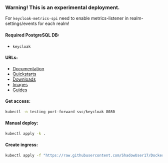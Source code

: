 ### Warning! This is an experimental deployment.
For `keycloak-metrics-spi` need to enable metrics-listener in realm-settings/events for each realm!

#### Required PostgreSQL DB:
- `keycloak`

#### URLs:
- [Documentation](https://www.keycloak.org/documentation-archive.html)
- [Quickstarts](https://github.com/keycloak/keycloak-quickstarts)
- [Downloads](https://www.keycloak.org/downloads-archive.html)
- [Images](https://hub.docker.com/r/jboss/keycloak)
- [Guides](https://www.keycloak.org/guides)

#### Get access:
```bash
kubectl -n testing port-forward svc/keycloak 8080
```

#### Manual deploy:
```bash
kubectl apply -k .
```

#### Create ingress:
```bash
kubectl apply -f "https://raw.githubusercontent.com/ShadowUser17/DockerTemplates/master/K8S/keycloak/ingress-test.yml"
```
